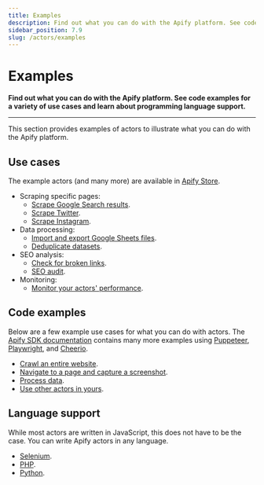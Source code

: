 ```yaml
---
title: Examples
description: Find out what you can do with the Apify platform. See code examples for a variety of use cases and learn about programming language support.
sidebar_position: 7.9
slug: /actors/examples
---
```


# Examples

**Find out what you can do with the Apify platform. See code examples for a variety of use cases and learn about programming language support.**

---

This section provides examples of actors to illustrate what you can do with the Apify platform.

## Use cases

The example actors (and many more) are available in [Apify Store](https://apify.com/store?type=acts&search=user%3Aapify%20example).

- Scraping specific pages:
  - [Scrape Google Search results](https://apify.com/apify/google-search-scraper).
  - [Scrape Twitter](https://apify.com/vdrmota/twitter-scraper).
  - [Scrape Instagram](https://apify.com/jaroslavhejlek/instagram-scraper).
- Data processing:
  - [Import and export Google Sheets files](https://apify.com/lukaskrivka/google-sheets).
  - [Deduplicate datasets](https://apify.com/lukaskrivka/dedup-datasets).
- SEO analysis:
  - [Check for broken links](https://apify.com/jancurn/find-broken-links).
  - [SEO audit](https://apify.com/drobnikj/seo-audit-tool).
- Monitoring:
  - [Monitor your actors' performance](https://apify.com/apify/monitoring).

## Code examples

Below are a few example use cases for what you can do with actors. The [Apify SDK documentation](/sdk/js/docs/examples/capture-screenshot) contains many more examples using [Puppeteer](/sdk/js/docs/examples/puppeteer-crawler), [Playwright](/sdk/js/docs/examples/playwright-crawler), and [Cheerio](/sdk/js/docs/examples/cheerio-crawler).

- [Crawl an entire website](/sdk/js/docs/examples/crawl-all-links).
- [Navigate to a page and capture a screenshot](/sdk/js/docs/examples/capture-screenshot).
- [Process data](/sdk/js/docs/examples/map-and-reduce).
- [Use other actors in yours](/sdk/js/docs/examples/call-actor).

## Language support

While most actors are written in JavaScript, this does not have to be the case. You can write Apify actors in any language.

- [Selenium](https://apify.com/apify/example-selenium).
- [PHP](https://apify.com/apify/example-php).
- [Python](https://apify.com/yonny/python-3-example/source-code).
